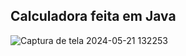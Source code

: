 ## Calculadora feita em Java


![Captura de tela 2024-05-21 132253](https://github.com/isadoradutramartins/GUI-Java-Calculator/assets/147355863/1e964229-be86-4277-9965-bd6705edcc10)

